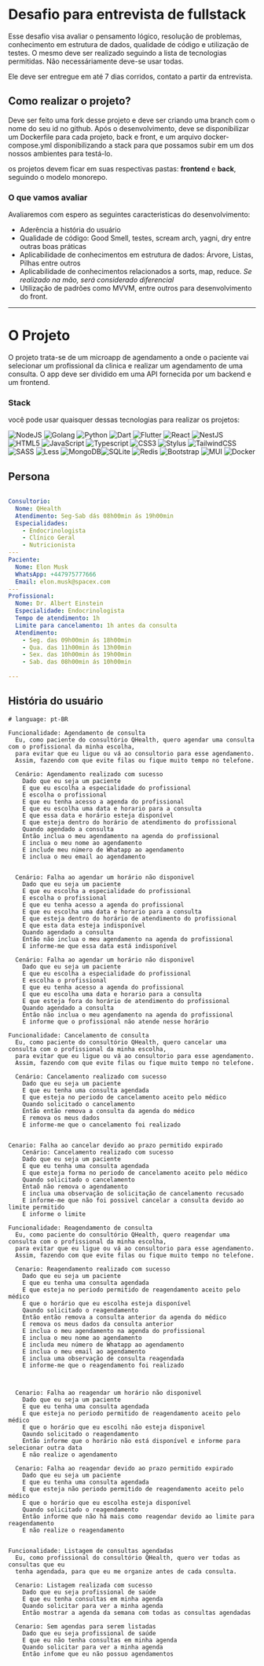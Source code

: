 # Desafio para entrevista de fullstack

Esse desafio visa avaliar o pensamento lógico, resolução de problemas, conhecimento em estrutura de dados, qualidade de código e utilização de testes. O mesmo deve ser realizado seguindo a lista de tecnologias permitidas. Não necessáriamente deve-se usar todas. 

Ele deve ser entregue em até 7 dias corridos, contato a partir da entrevista.

## Como realizar o projeto?
Deve ser feito uma fork desse projeto e deve ser criando uma branch com o nome do seu id no github. Após o desenvolvimento, deve se disponibilizar um Dockerfile para cada projeto, back e front, e um arquivo docker-compose.yml disponibilizando a stack para que possamos subir em um dos nossos ambientes para testá-lo.

os projetos devem ficar em suas respectivas pastas: **frontend** e **back**, seguindo o modelo monorepo.

### O que vamos avaliar
Avaliaremos com espero as seguintes caracteristicas do desenvolvimento: 
 - Aderência a história do usuário
 - Qualidade de código: Good Smell, testes, scream arch, yagni, dry entre outras boas práticas
 - Aplicabilidade de conhecimentos em estrutura de dados: Árvore, Listas, Pilhas entre outros
 - Aplicabilidade de conhecimentos relacionados a sorts, map, reduce. *Se realizado na mão, será considerado diferencial*
 - Utilização de padrões como MVVM, entre outros para desenvolvimento do front.


---

# O Projeto

O projeto trata-se de um microapp de agendamento a onde o paciente vai selecionar um profissional da clinica e realizar um agendamento de uma consulta. O app deve ser dividido em uma API fornecida por um backend e um frontend.

### Stack
você pode usar quaisquer dessas tecnologias para realizar os projetos:

![NodeJS](https://img.shields.io/badge/node.js-6DA55F?style=for-the-badge&logo=node.js&logoColor=white) 
![Golang](https://img.shields.io/badge/go-%2300ADD8.svg?style=for-the-badge&logo=go&logoColor=white) 
![Python](https://img.shields.io/badge/python-3670A0?style=for-the-badge&logo=python&logoColor=ffdd54) 
![Dart](https://img.shields.io/badge/dart-%230175C2.svg?style=for-the-badge&logo=dart&logoColor=white) 
![Flutter](https://img.shields.io/badge/Flutter-%2302569B.svg?style=for-the-badge&logo=Flutter&logoColor=white) 
![React](https://img.shields.io/badge/react-%2320232a.svg?style=for-the-badge&logo=react&logoColor=%2361DAFB)
![NestJS](https://img.shields.io/badge/nestjs-%23E0234E.svg?style=for-the-badge&logo=nestjs&logoColor=white)
![HTML5](https://img.shields.io/badge/html5-%23E34F26.svg?style=for-the-badge&logo=html5&logoColor=white) 
![JavaScript](https://img.shields.io/badge/javascript-%23323330.svg?style=for-the-badge&logo=javascript&logoColor=%23F7DF1E)
![Typescript](https://img.shields.io/badge/typescript-%23323330.svg?style=for-the-badge&logo=typescript&logoColor=%23F7DF1E)
![CSS3](https://img.shields.io/badge/css3-%231572B6.svg?style=for-the-badge&logo=css3&logoColor=white)
![Stylus](https://img.shields.io/badge/stylus-%23ff6347.svg?style=for-the-badge&logo=stylus&logoColor=white)
![TailwindCSS](https://img.shields.io/badge/tailwindcss-%2338B2AC.svg?style=for-the-badge&logo=tailwind-css&logoColor=white)
![SASS](https://img.shields.io/badge/SASS-hotpink.svg?style=for-the-badge&logo=SASS&logoColor=white)
![Less](https://img.shields.io/badge/less-2B4C80?style=for-the-badge&logo=less&logoColor=white)
![MongoDB](https://img.shields.io/badge/MongoDB-%234ea94b.svg?style=for-the-badge&logo=mongodb&logoColor=white)![SQLite](https://img.shields.io/badge/sqlite-%2307405e.svg?style=for-the-badge&logo=sqlite&logoColor=white)
![Redis](https://img.shields.io/badge/redis-%23DD0031.svg?style=for-the-badge&logo=redis&logoColor=white) 
![Bootstrap](https://img.shields.io/badge/bootstrap-%23563D7C.svg?style=for-the-badge&logo=bootstrap&logoColor=white)
![MUI](https://img.shields.io/badge/MUI-%230081CB.svg?style=for-the-badge&logo=mui&logoColor=white)
![Docker](https://img.shields.io/badge/docker-%230db7ed.svg?style=for-the-badge&logo=docker&logoColor=white)

## Persona

```yml

Consultorio:
  Nome: QHealth
  Atendimento: Seg-Sab dás 08h00min ás 19h00min
  Especialidades: 
    - Endocrinologista
    - Clínico Geral
    - Nutricionista
---
Paciente:
  Nome: Elon Musk
  WhatsApp: +447975777666
  Email: elon.musk@spacex.com
---  
Profissional:
  Nome: Dr. Albert Einstein
  Especialidade: Endocrinologista
  Tempo de atendimento: 1h
  Limite para cancelamento: 1h antes da consulta
  Atendimento: 
    - Seg. das 09h00min ás 18h00min
    - Qua. das 11h00min ás 13h00min
    - Sex. das 10h00min ás 19h00min
    - Sab. das 08h00min ás 10h00min
  
---
```

## História do usuário
```gherkin
# language: pt-BR

Funcionalidade: Agendamento de consulta
  Eu, como paciente do consultório QHealth, quero agendar uma consulta com o profissional da minha escolha, 
  para evitar que eu ligue ou vá ao consultorio para esse agendamento. 
  Assim, fazendo com que evite filas ou fique muito tempo no telefone.

  Cenário: Agendamento realizado com sucesso
    Dado que eu seja um paciente
    E que eu escolha a especialidade do profissional
    E escolha o profissional
    E que eu tenha acesso a agenda do profissional
    E que eu escolha uma data e horario para a consulta
    E que essa data e horário esteja disponível
    E que esteja dentro do horário de atendimento do profissional
    Quando agendado a consulta
    Então inclua o meu agendamento na agenda do profissional
    E inclua o meu nome ao agendamento
    E include meu número de Whatapp ao agendamento
    E inclua o meu email ao agendamento


  Cenário: Falha ao agendar um horário não disponivel
    Dado que eu seja um paciente
    E que eu escolha a especialidade do profissional
    E escolha o profissional
    E que eu tenha acesso a agenda do profissional
    E que eu escolha uma data e horario para a consulta
    E que esteja dentro do horário de atendimento do profissional
    E que esta data esteja indisponível
    Quando agendado a consulta
    Então não inclua o meu agendamento na agenda do profissional
    E informe-me que essa data está indisponível

  Cenário: Falha ao agendar um horário não disponivel
    Dado que eu seja um paciente
    E que eu escolha a especialidade do profissional
    E escolha o profissional
    E que eu tenha acesso a agenda do profissional
    E que eu escolha uma data e horario para a consulta
    E que esteja fora do horário de atendimento do profissional
    Quando agendado a consulta
    Então não inclua o meu agendamento na agenda do profissional
    E informe que o profissional não atende nesse horário

Funcionalidade: Cancelamento de consulta
  Eu, como paciente do consultório QHealth, quero cancelar uma consulta com o profissional da minha escolha, 
  para evitar que eu ligue ou vá ao consultorio para esse agendamento. 
  Assim, fazendo com que evite filas ou fique muito tempo no telefone.

  Cenário: Cancelamento realizado com sucesso
    Dado que eu seja um paciente
    E que eu tenha uma consulta agendada
    E que esteja no periodo de cancelamento aceito pelo médico
    Quando solicitado o cancelamento
    Então então remova a consulta da agenda do médico
    E remova os meus dados
    E informe-me que o cancelamento foi realizado


Cenario: Falha ao cancelar devido ao prazo permitido expirado
    Cenário: Cancelamento realizado com sucesso
    Dado que eu seja um paciente
    E que eu tenha uma consulta agendada
    E que esteja forma no periodo de cancelamento aceito pelo médico
    Quando solicitado o cancelamento
    Entaõ não remova o agendamento
    E inclua uma observação de solicitação de cancelamento recusado
    E informe-me que não foi possivel cancelar a consulta devido ao limite permitido
    E informe o limite

Funcionalidade: Reagendamento de consulta
  Eu, como paciente do consultório QHealth, quero reagendar uma consulta com o profissional da minha escolha, 
  para evitar que eu ligue ou vá ao consultorio para esse agendamento. 
  Assim, fazendo com que evite filas ou fique muito tempo no telefone.

  Cenario: Reagendamento realizado com sucesso
    Dado que eu seja um paciente
    E que eu tenha uma consulta agendada
    E que esteja no periodo permitido de reagendamento aceito pelo médico
    E que o horário que eu escolha esteja disponível
    Qaundo solicitado o reagendamento
    Então então remova a consulta anterior da agenda do médico
    E remova os meus dados da consulta anterior
    E inclua o meu agendamento na agenda do profissional
    E inclua o meu nome ao agendamento
    E includa meu número de Whatapp ao agendamento
    E inclua o meu email ao agendamento
    E inclua uma observação de consulta reagendada
    E informe-me que o reagendamento foi realizado
    


  Cenario: Falha ao reagendar um horário não disponivel
    Dado que eu seja um paciente
    E que eu tenha uma consulta agendada
    E que esteja no periodo permitido de reagendamento aceito pelo médico
    E que o horário que eu escolhi não esteja disponivel
    Qaundo solicitado o reagendamento
    Então informe que o horário não está disponível e informe para selecionar outra data
    E não realize o agendamento

  Cenario: Falha ao reagendar devido ao prazo permitido expirado
    Dado que eu seja um paciente
    E que eu tenha uma consulta agendada
    E que esteja não periodo permitido de reagendamento aceito pelo médico
    E que o horário que eu escolha esteja disponível
    Quando solicitado o reagendamento
    Então informe que não há mais como reagendar devido ao limite para reagendamento
    E não realize o reagendamento
    
    
Funcionalidade: Listagem de consultas agendadas
  Eu, como profissional do consultório QHealth, quero ver todas as consultas que eu 
  tenha agendada, para que eu me organize antes de cada consulta.

  Cenario: Listagem realizada com sucesso
    Dado que eu seja profissional de saúde
    E que eu tenha consultas em minha agenda
    Quando solicitar para ver a minha agenda
    Então mostrar a agenda da semana com todas as consultas agendadas

  Cenario: Sem agendas para serem listadas
    Dado que eu seja profissional de saúde
    E que eu não tenha consultas em minha agenda
    Quando solicitar para ver a minha agenda
    Então infome que eu não possuo agendamentos
```


